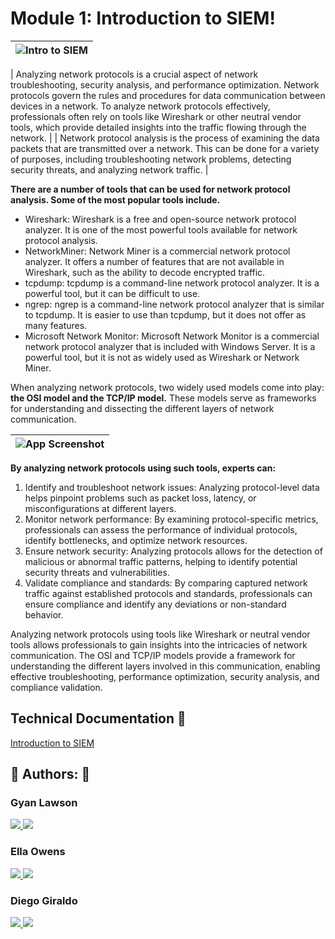 
# Module 1: Introduction to SIEM!





|  ![Intro to SIEM](https://drive.google.com/uc?export=view&id=15uJMC6trtsr62762jeRzxg_c6JCUBFxm)  |
| ----------------------- |




| Analyzing network protocols is a crucial aspect of network troubleshooting, security analysis, and performance optimization. Network protocols govern the rules and procedures for data communication between devices in a network. To analyze network protocols effectively, professionals often rely on tools like Wireshark or other neutral vendor tools, which provide detailed insights into the traffic flowing through the network. |
| Network protocol analysis is the process of examining the data packets that are transmitted over a network. This can be done for a variety of purposes, including troubleshooting network problems, detecting security threats, and analyzing network traffic. |

**There are a number of tools that can be used for network protocol analysis. Some of the most popular tools include.**

- Wireshark: Wireshark is a free and open-source network protocol analyzer. It is one of the most powerful tools available for network protocol analysis.
- NetworkMiner: Network Miner is a commercial network protocol analyzer. It offers a number of features that are not available in Wireshark, such as the ability to decode encrypted traffic.
- tcpdump: tcpdump is a command-line network protocol analyzer. It is a powerful tool, but it can be difficult to use.
- ngrep: ngrep is a command-line network protocol analyzer that is similar to tcpdump. It is easier to use than tcpdump, but it does not offer as many features.
- Microsoft Network Monitor: Microsoft Network Monitor is a commercial network protocol analyzer that is included with Windows Server. It is a powerful tool, but it is not as widely used as Wireshark or Network Miner.

When analyzing network protocols, two widely used models come into play: **the OSI model and the TCP/IP model.** These models serve as frameworks for understanding and dissecting the different layers of network communication.

| ![App Screenshot](https://drive.google.com/uc?export=view&id=1tSnPku3O5HsdoTAu47_trlW7_8_6TJfA) |
| ----------------------- |



**By analyzing network protocols using such tools, experts can:**

1. Identify and troubleshoot network issues: Analyzing protocol-level data helps pinpoint problems such as packet loss, latency, or misconfigurations at different layers.
2. Monitor network performance: By examining protocol-specific metrics, professionals can assess the performance of individual protocols, identify bottlenecks, and optimize network resources.
3. Ensure network security: Analyzing protocols allows for the detection of malicious or abnormal traffic patterns, helping to identify potential security threats and vulnerabilities.
4. Validate compliance and standards: By comparing captured network traffic against established protocols and standards, professionals can ensure compliance and identify any deviations or non-standard behavior.

Analyzing network protocols using tools like Wireshark or neutral vendor tools allows professionals to gain insights into the intricacies of network communication. The OSI and TCP/IP models provide a framework for understanding the different layers involved in this communication, enabling effective troubleshooting, performance optimization, security analysis, and compliance validation.

## Technical Documentation 🤖

[Introduction to SIEM](https://docs.google.com/document/d/1WvHdUxzUEwoBbq9hnCU3E-fAUpXLPPalO8bm0PNeUkk/edit?usp=drive_link)


## 🔗 Authors: 👐

### Gyan Lawson

<p>
  <a href="https://www.linkedin.com/in/gyanlawson/">
    <img src="https://skillicons.dev/icons?i=linkedin" />
  </a>  
    <a href="https://github.com/gthedrifter">
    <img src="https://skillicons.dev/icons?i=github" />
  </a>
</p>


### Ella Owens
<p>
  <a href="https://github.com/ellaowens">
    <img src="https://skillicons.dev/icons?i=linkedin" />
  </a>  
    <a href="https://github.com/ellaowens">
    <img src="https://skillicons.dev/icons?i=github" />
  </a>
</p>

### Diego Giraldo
<p>
  <a href="https://www.linkedin.com/in/diego-giraldo-39438a214/">
    <img src="https://skillicons.dev/icons?i=linkedin" />
  </a>  
    <a href="https://github.com/dagiraldo3">
    <img src="https://skillicons.dev/icons?i=github" />
  </a>
</p>

